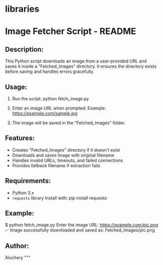 # libraries
 Image Fetcher Script - README
=====================================

Description:
------------
This Python script downloads an image from a user-provided URL
and saves it inside a "Fetched_Images" directory. It ensures the
directory exists before saving and handles errors gracefully.

Usage:
------
1. Run the script:
   python fetch_image.py

2. Enter an image URL when prompted:
   Example: https://example.com/sample.jpg

3. The image will be saved in the "Fetched_Images" folder.

Features:
---------
- Creates "Fetched_Images" directory if it doesn't exist
- Downloads and saves image with original filename
- Handles invalid URLs, timeouts, and failed connections
- Provides fallback filename if extraction fails

Requirements:
-------------
- Python 3.x
- `requests` library
  Install with: pip install requests

Example:
--------
$ python fetch_image.py
Enter the image URL: https://example.com/pic.png
✅ Image successfully downloaded and saved as: Fetched_Images/pic.png

Author:
-------
Aluchery
"""
